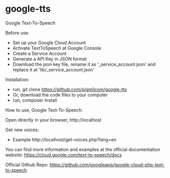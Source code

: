 # google-tts
Google Text-To-Speech

Before use:
- Set up your Google Cloud Account
- Activate TextToSpeech at Google Console
- Create a Service Account
- Generate a API Key in JSON format
- Download the json key file, rename it as '_service_account.json' and replace it at 'lib/_service_account.json'

Installation:
- run, git clone https://github.com/pigmilcom/google-tts
- Or, download the code files to your computer
- run, composer install

How to use,
Google Text-To-Speech:

Open directly in your browser, http://localhost

 Get new voices:
- Example http://localhost/get-voices.php?lang=en
  

You can find more information and examples at the official documentation website:
https://cloud.google.com/text-to-speech/docs

Official Github Repo:
https://github.com/googleapis/google-cloud-php-text-to-speech
